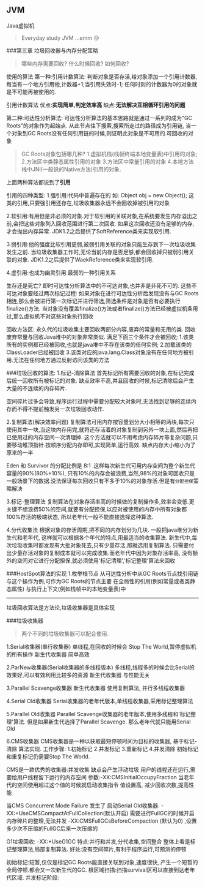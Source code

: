 ## JVM
Java虚拟机

> Everyday study JVM ...emm  :stuck_out_tongue_winking_eye:


###第三章 垃圾回收器与内存分配策略
>哪些内存需要回收?
什么时候回收?
如何回收?

使用的算法
第一种:引用计数算法:
判断对象是否存活,给对象添加一个引用计数器,每当有一个地方引用他,计数器+1;当引用失效时-1;
任何时刻的计数器为0的对象就是不可能再被使用的.

引用计数算法
优点:**实现简单,判定效率高**
缺点:**无法解决互相循环引用的问题**

第二种:可达性分析算法:
可达性分析算法的基本思路就是通过一系列的成为"GC Roots"的对象作为起始点.
从此节点往下搜索,搜索所走过的路径成为引用链,
当一个对象到GC Roots没有任何引用链的时候,则证明此对象是不可用的.可回收的对象

>GC Roots对象包括哪几种?
1.虚拟机栈(栈帧终端本地变量表)中引用的对象;
2.方法区中类静态属性引用的对象
3.方法区中常量引用的对象
4.本地方法栈中JNI(一般说的Native方法)引用的对象.

上面两种算法都说到了**引用**

引用的四种类型:
1.强引用:代码中普遍存在的 如: Object obj = new Object();
这类的引用,只要强引用还存在,垃圾收集器永远不会回收掉被引用的对象

2.软引用:有用但是非必须的对象.对于软引用的关联对象,在系统要发生内存溢出之前,会把这些对象列入回收范围进行第二次回收.
如果这次回收还没有足够的内存,才会抛出内存异常. JDK1.2之后提供了SoftReference类来实现软引用.

3.弱引用:他的强度比软引用更弱,被弱引用关联的对象只能生存到下一次垃圾收集发生之前.
当垃圾收集器工作时,无论当前内存是否足够,都会回收掉只被弱引用关联的对象. JDK1.2之后提供了WaekReference类来实现软引用.

4.虚引用:也成为幽灵引用.最弱的一种引用关系

生存还是死亡?
即时可达性分析算法中的不可达对象,也并非是非死不可的.
这些不可达对象要经过两次标记过程:
如果对象在进行可达性分析后发现没有与GC Roots相连,那么会被进行第一次标记并进行筛选,筛选条件是对象是否有必要执行finalize()方法.
当对象没有覆盖finalize()方法或者finalize()方法已经被虚拟机条用过,那么虚拟机不对这些对象执行回收

回收方法区:
永久代的垃圾收集主要回收两部分内容,废弃的常量和无用的类. 回收废弃常量与回收Java堆中的对象非常类似. 
满足下面三个条件才会被回收;
1.该类所有的实例都已经被回收,也就是java堆中不存在该类的任何实例;
2.加载该类的ClassLoader已经被回收
3.该类对应的java.lang.Class对象没有在任何地方被引用.无法在任何地方通过反射访问该类的方法

###垃圾回收的算法:
1.标记-清除算法
首先标记所有需要回收的对象,在标记完成后统一回收所有被标记的对象.
缺点效率不高,并且回收的时候,标记清除后会产生大量的不连续的内存碎片.

空间碎片过多会导致,程序运行过程中需要分配较大对象时,无法找到足够的连续内存而不得不提前触发另一次垃圾回收动作.

2.复制算法(解决效率问题)
复制算法可用内存按容量划分大小相等的两块,每次只使用其中一块,当这块内存用完,就将还存活着的对象复制到另外一块上面,然后再把已使用过的内存空间一次清理掉.
这个方法就可以不用考虑内存碎片等复杂问题,只要移动堆顶指针.按顺序分配内存即可,实现简单,运行高效.
缺点内存大小缩小为了原来的一半

Eden 和 Survivor 的分配比例是 8:1 .这样每次新生代可用内存空间为整个新生代容量的90%(80%+10%),
只有10%的内存会被浪费,当然,98%的对象可回收只是一般场景下的数据.没法保证每次回收只有不多于10%的对象存活.但是有``分配担保``策略解决

3.标记-整理算法
复制算法在对象存活率高的时候做的复制操作多,效率会变低.更关键不想浪费50%的空间,就要有分配担保,以应对被使用的内存中所有对象都100%存活的极端状态,
所以老年代一般不能直接选择这种算法.


4.分代收集法
根据对象的存活周期,把不同的内存划分为几块. 一般把java堆分为新生代和老年代,
这样就可以根据各个年代的特点,用最适当的收集算法.
新生代中,每次垃圾收集时都发现有大批对象死去,只有少量存活,那就选用复制算法.
只需要付出少量存活对象的复制成本就可以完成收集.而老年代中因为对象存活率高,
没有额外的空间对它进行分配担保,就必须使用'标记清理','标记整理'算法来回收

###HostSpot算法的实现
1.枚举根节点
从可达性分析中从GC Roots节点找引用链与这个操作为例,可作为GC Roots的节点主要
在全局性的引用(例如常量或者类静态属性) 与执行上下文(例如栈帧中的本地变量表)中
 
---------------
垃圾回收算法是方法论,垃圾收集器是具体实现

###垃圾收集器
>两个不同的垃圾收集器可以配合使用.

1.Serial收集器(串行收集器)
单线程,在回收的时候会 Stop The World,暂停虚拟机的所有操作
新生代收集器
简单高效

2.ParNew收集器(Serial收集器的多线程版本)
多线程,线程多的时候会比Serial的效果好,可以有效利用比较多的资源
新生代收集器
与性能无关

3.Parallel Scavenge收集器
新生代收集器 
使用复制算法, 并行多线程收集器

4.Serial Old收集器
Serial收集器的老年代版本,单线程收集器,采用标记整理算法

5.Parallel Old收集器
Parallel Scavenge收集器的老年版本,使用多线程和'标记整理'算法.
但是如果新生代选择了Parallel Scavenge. 那么老年代就只能用Serial Old

6.CMS收集器
CMS收集器是一种以获取最短停顿时间为目标的收集器,
基于标记-清除 算法实现.
工作步骤:
1.初始标记
2.并发标记
3.重新标记
4.并发清除
初始标记和重复标记仍需要Stop The World.

CMS是一款优秀的收集器:并发收集
缺点会产生浮动垃圾
用户的线程还在运行,需要给用户线程留下运行的内存空间
参数:-XX:CMSInitialOccupyFraction 当老年代的空间使用超过这个值的时候就启动收集指令
值设置高, 减少回收次数,提高性能

当CMS Concurrent Mode Failure 发生了 启动Serial Old收集器.
-XX:+UseCMSCompactAtFullCollection(默认开启) 需要进行FullGC的时候开启内存碎片的整理,无法并发
-XX:CMSFullGCsBeforeCompaction (默认为0) ,设置多少次不压缩的FullGC后来一次压缩的 

G1垃圾回收:
-XX:+UseG1GC
特点:并行和并发,分代收集,空间整合
整体上看是标记整理算法,局部复制算法.
好处:没有空间碎片,有利于程序运行,可预测的停顿

初始标记:短暂,仅仅是标记GC Roots能直接关联到对象,速度很快, 产生一个短暂的全局停顿.都会又一次新生代的GC.
根区域扫描:扫描survival区可以直接到达老年代区域.
并发标记阶段:
